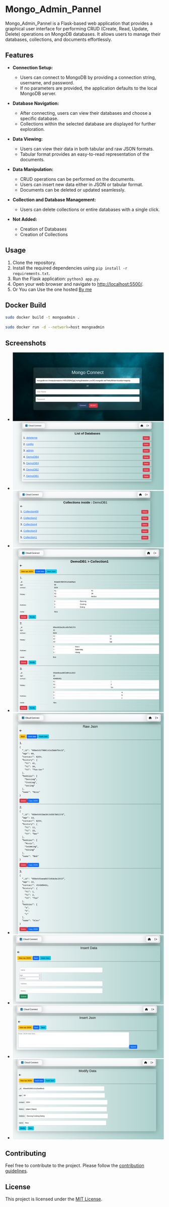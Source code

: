 # Mongo_Admin_Pannel

Mongo_Admin_Pannel is a Flask-based web application that provides a graphical user interface for performing CRUD (Create, Read, Update, Delete) operations on MongoDB databases. It allows users to manage their databases, collections, and documents effortlessly.

## Features

- **Connection Setup:**
  - Users can connect to MongoDB by providing a connection string, username, and password.
  - If no parameters are provided, the application defaults to the local MongoDB server.

- **Database Navigation:**
  - After connecting, users can view their databases and choose a specific database.
  - Collections within the selected database are displayed for further exploration.

- **Data Viewing:**
  - Users can view their data in both tabular and raw JSON formats.
  - Tabular format provides an easy-to-read representation of the documents.

- **Data Manipulation:**
  - CRUD operations can be performed on the documents.
  - Users can insert new data either in JSON or tabular format.
  - Documents can be deleted or updated seamlessly.

- **Collection and Database Management:**
  - Users can delete collections or entire databases with a single click.

- **Not Added:**
  - Creation of Databases
  - Creation of Collections  

## Usage

1. Clone the repository.
2. Install the required dependencies using `pip install -r requirements.txt`.
3. Run the Flask application: `python3 app.py`.
4. Open your web browser and navigate to [http://localhost:5500/](http://localhost:5000/).
5. Or You can Use the one hosted [By me](http://localhost:5000/)

## Docker Build 
```bash
sudo docker build -t mongoadmin .
```
```bash
sudo docker run -d --network=host mongoadmin
```

## Screenshots
  - ![Connection Page](https://github.com/dhimanparas20/Mongo-Admin-Pannel/blob/main/Screenshots/ConnectionPage.png)
  - ![DataBase List](https://github.com/dhimanparas20/Mongo-Admin-Pannel/blob/main/Screenshots/DataBaseList.png)
  - ![Collection List](https://github.com/dhimanparas20/Mongo-Admin-Pannel/blob/main/Screenshots/CollectionList.png)
  - ![Data in Tabular Form](https://github.com/dhimanparas20/Mongo-Admin-Pannel/blob/main/Screenshots/TabularData.png)
  - ![Data in JSON Form](https://github.com/dhimanparas20/Mongo-Admin-Pannel/blob/main/Screenshots/JSONData.png)
  - ![Insert Tabular Data](https://github.com/dhimanparas20/Mongo-Admin-Pannel/blob/main/Screenshots/InsertData.png)
  - ![Insert JSON Data](https://github.com/dhimanparas20/Mongo-Admin-Pannel/blob/main/Screenshots/InsertJSON.png)
  - ![Update Data](https://github.com/dhimanparas20/Mongo-Admin-Pannel/blob/main/Screenshots/UpdateData.png)


## Contributing

Feel free to contribute to the project. Please follow the [contribution guidelines](CONTRIBUTING.md).

## License

This project is licensed under the [MIT License](LICENSE).


